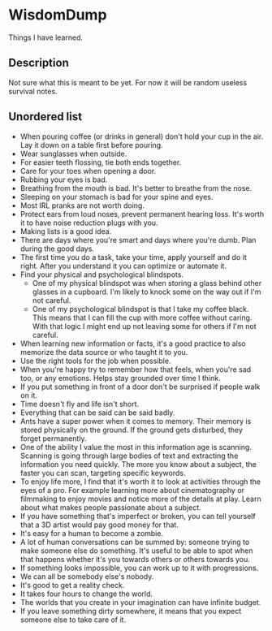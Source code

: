 # WisdomDump
Things I have learned.

## Description
Not sure what this is meant to be yet. For now it will be random useless survival notes.

## Unordered list

* When pouring coffee (or drinks in general) don't hold your cup in the air. Lay it down on a table first before pouring.
* Wear sunglasses when outside.
* For easier teeth flossing, tie both ends together.
* Care for your toes when opening a door.
* Rubbing your eyes is bad.
* Breathing from the mouth is bad. It's better to breathe from the nose.
* Sleeping on your stomach is bad for your spine and eyes.
* Most IRL pranks are not worth doing.
* Protect ears from loud noses, prevent permanent hearing loss. It's worth it to have noise reduction plugs with you.
* Making lists is a good idea.
* There are days where you're smart and days where you're dumb. Plan during the good days.
* The first time you do a task, take your time, apply yourself and do it right. After you understand it you can optimize or automate it.
* Find your physical and psychological blindspots.
  * One of my physical blindspot was when storing a glass behind other glasses in a cupboard. I'm likely to knock some on the way out if I'm not careful.
  * One of my psychological blindspot is that I take my coffee black. This means that I can fill the cup with more coffee without caring. With that logic I might end up not leaving some for others if I'm not careful.
* When learning new information or facts, it's a good practice to also memorize the data source or who taught it to you.
* Use the right tools for the job when possible.
* When you're happy try to remember how that feels, when you're sad too, or any emotions. Helps stay grounded over time I think.
* If you put something in front of a door don't be surprised if people walk on it.
* Time doesn't fly and life isn't short.
* Everything that can be said can be said badly.
* Ants have a super power when it comes to memory. Their memory is stored physically on the ground. If the ground gets disturbed, they forget permanently.
* One of the ability I value the most in this information age is scanning. Scanning is going through large bodies of text and extracting the information you need quickly. The more you know about a subject, the faster you can scan, targeting specific keywords.
* To enjoy life more, I find that it's worth it to look at activities through the eyes of a pro. For example learning more about cinematography or filmmaking to enjoy movies and notice more of the details at play. Learn about what makes people passionate about a subject.
* If you have something that's imperfect or broken, you can tell yourself that a 3D artist would pay good money for that.
* It's easy for a human to become a zombie.
* A lot of human conversations can be summed by: someone trying to make someone else do something. It's useful to be able to spot when that happens whether it's you towards others or others towards you.
* If something looks impossible, you can work up to it with progressions.
* We can all be somebody else's nobody.
* It's good to get a reality check.
* It takes four hours to change the world.
* The worlds that you create in your imagination can have infinite budget.
* If you leave something dirty somewhere, it means that you expect someone else to take care of it.
